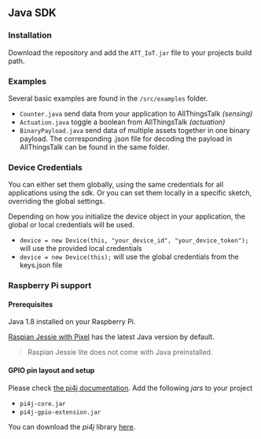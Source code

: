Java SDK
---

### Installation

Download the repository and add the `ATT_IoT.jar` file to your projects build path.

### Examples

Several basic examples are found in the `/src/examples` folder.
* `Counter.java` send data from your application to AllThingsTalk _(sensing)_
* `Actuation.java` toggle a boolean from AllThingsTalk _(actuation)_
* `BinaryPayload.java` send data of multiple assets together in one binary payload. The corresponding .json file for decoding the payload in AllThingsTalk can be found in the same folder.

### Device Credentials

You can either set them globally, using the same credentials for all applications using the sdk.
Or you can set them locally in a specific sketch, overriding the global settings.

Depending on how you initialize the device object in your application, the global or local credentials will be used.

* `device = new Device(this, "your_device_id", "your_device_token");` will use the provided local credentials
* `device = new Device(this);` will use the global credentials from the keys.json file

### Raspberry Pi support

#### Prerequisites

Java 1.8 installed on your Raspberry Pi.

[Raspian Jessie with Pixel](https://www.raspberrypi.org/downloads/raspbian/) has the latest Java version by default.

> Raspian Jessie lite does not come with Java preinstalled.

#### GPIO pin layout and setup

Please check [the pi4j documentation](http://pi4j.com/example/control.html).
Add the following _jars_ to your project
* `pi4j-core.jar`
* `pi4j-gpio-extension.jar`

You can download the _pi4j_ library [here](http://pi4j.com/download.html).